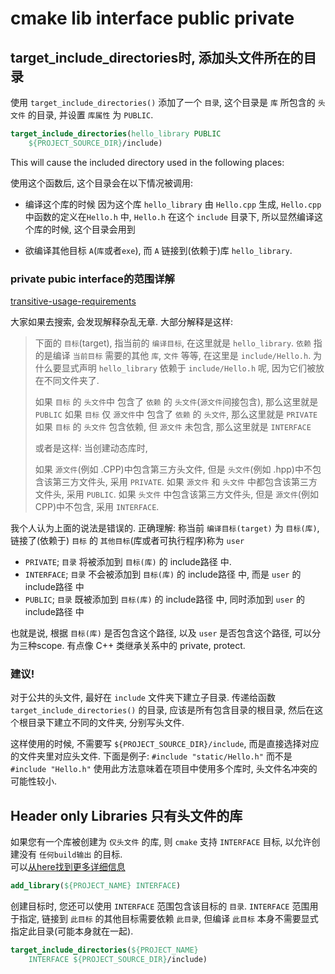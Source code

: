 # cmake lib interface public private

## target_include_directories时, 添加头文件所在的目录

使用 `target_include_directories()` 添加了一个 `目录`,
这个目录是 `库` 所包含的 `头文件` 的目录, 并设置 `库属性` 为 `PUBLIC`.

```cmake
target_include_directories(hello_library PUBLIC
    ${PROJECT_SOURCE_DIR}/include)
```

This will cause the included directory used in the following places:

使用这个函数后, 这个目录会在以下情况被调用:

+ 编译这个库的时候
  因为这个库 `hello_library` 由 `Hello.cpp` 生成, `Hello.cpp` 中函数的定义在`Hello.h` 中,
  `Hello.h` 在这个 `include` 目录下, 所以显然编译这个库的时候, 这个目录会用到

+ 欲编译其他目标 `A`(`库`或者`exe`), 而 `A` 链接到(依赖于)库 `hello_library`.

### private pubic interface的范围详解

[transitive-usage-requirements](https://cmake.org/cmake/help/latest/manual/cmake-buildsystem.7.html#transitive-usage-requirements)

大家如果去搜索, 会发现解释杂乱无章. 大部分解释是这样:

>下面的 `目标`(target), 指当前的 `编译目标`, 在这里就是 `hello_library`.
>`依赖` 指的是编译 `当前目标` 需要的其他 `库`, `文件` 等等, 在这里是 `include/Hello.h`.
>为什么要显式声明 `hello_library` 依赖于 `include/Hello.h` 呢, 因为它们被放在不同文件夹了.
>
>如果 `目标` 的 `头文件`中 包含了 `依赖` 的 `头文件`(`源文件`间接包含), 那么这里就是 `PUBLIC`
>如果 `目标` 仅 `源文件`中 包含了 `依赖` 的 `头文件`, 那么这里就是 `PRIVATE`
>如果 `目标` 的 `头文件` 包含依赖, 但 `源文件` 未包含, 那么这里就是 `INTERFACE`
>
>或者是这样: 当创建动态库时,
>
>如果 `源文件`(例如 .CPP)中包含第三方头文件, 但是 `头文件`(例如 .hpp)中不包含该第三方文件头, 采用 `PRIVATE`.
>如果 `源文件` 和 `头文件` 中都包含该第三方文件头, 采用 `PUBLIC`.
>如果 `头文件` 中包含该第三方文件头, 但是 `源文件`(例如CPP)中不包含, 采用 `INTERFACE`.

我个人认为上面的说法是错误的. 正确理解: 
称当前 `编译目标(target)` 为 `目标(库)`, 
链接了(依赖于) `目标` 的 `其他目标`(库或者可执行程序)称为 `user`

+ `PRIVATE`; `目录` 将被添加到 `目标(库)` 的 include路径 中.
+ `INTERFACE`; `目录` 不会被添加到 `目标(库)` 的 include路径 中, 而是 `user` 的 include路径 中
+ `PUBLIC`; `目录` 既被添加到 `目标(库)` 的 include路径 中, 同时添加到 `user` 的 include路径 中

也就是说, 根据 `目标(库)` 是否包含这个路径, 以及 `user` 是否包含这个路径, 可以分为三种scope.
有点像 C++ 类继承关系中的 private, protect.

### ​建议!

对于公共的头文件, 最好在 `include` 文件夹下建立子目录.
传递给函数 `target_include_directories()` 的目录, 
应该是所有包含目录的根目录, 然后在这个根目录下建立不同的文件夹, 分别写头文件.

这样使用的时候, 不需要写 `${PROJECT_SOURCE_DIR}/include`, 而是直接选择对应的文件夹里对应头文件.
下面是例子: `#include "static/Hello.h"` 而不是 `#include "Hello.h"`
使用此方法意味着在项目中使用多个库时, 头文件名冲突的可能性较小.

## Header only Libraries 只有头文件的库

如果您有一个库被创建为 `仅头文件` 的库, 
则 `cmake` 支持 `INTERFACE` 目标, 以允许创建没有 `任何build输出` 的目标.  
可以[从here找到更多详细信息](https://cmake.org/cmake/help/v3.4/command/add_library.html#interface-libraries)

```cmake
add_library(${PROJECT_NAME} INTERFACE)
```

创建目标时, 您还可以使用 `INTERFACE` 范围包含该目标的 `目录`.
`INTERFACE` 范围用于指定, 链接到 `此目标` 的其他目标需要依赖 `此目录`,
但编译 `此目标` 本身不需要显式指定此目录(可能本身就在一起).

```cmake
target_include_directories(${PROJECT_NAME}
    INTERFACE ${PROJECT_SOURCE_DIR}/include)
```
